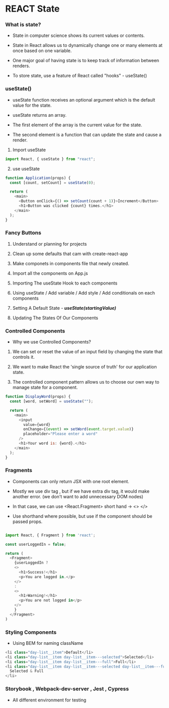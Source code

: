 # REACT State


### What is state?
- State in computer science shows its current values or contents.

- State in React allows us to dynamically change one or many elements at once based on one variable.

- One major goal of having state is to keep track of information between renders.

- To store state, use a feature of React called "hooks" - useState()

### useState()

- useState function receives an optional argument which is the default value for the state. 

- useState returns an array.

- The first element of the array is the current value for the state.

- The second element is a function that can update the state and cause a render.

1. Import useState

```js
import React, { useState } from "react";
```
2. use useState

```js
function Application(props) {
  const [count, setCount] = useState(0);

  return (
    <main>
      <Button onClick={() => setCount(count + 1)}>Increment</Button>
      <h1>Button was clicked {count} times.</h1>
    </main>
  );
}
```

### Fancy Buttons 

1. Understand or planning for projects

2. Clean up some defaults that cam with create-react-app

3. Make componets in components file that newly created.

4. Import all the components on App.js

5. Importing The useState Hook to each components

6. Using useState / Add variable / Add style / Add conditionals on each components 

7. Setting A Default State - ***useState(startingValue)***

8. Updating The States Of Our Components


### Controlled Components

- Why we use Controlled Components? 

1. We can set or reset the value of an input field by changing the state that controls it.

2. We want to make React the 'single source of truth' for our application state.

3. The controlled component pattern allows us to choose our own way to manage state for a component.


```js
function DisplayWord(props) {
  const [word, setWord] = useState("");

  return (
    <main>
      <input
        value={word}
        onChange={(event) => setWord(event.target.value)}
        placeholder="Please enter a word"
      />
      <h1>Your word is: {word}.</h1>
    </main>
  );
}
```

### Fragments

- Components can only return JSX with one root element.

- Mostly we use div tag , but if we have extra div tag, it would make another error. (we don't want to add unnecessary DOM nodes)

- In that case, we can use <React.Fragment> short hand -> <> </>

-  Use shorthand where possible, but use <Fragment> if the component should be passed props.

```js

import React, { Fragment } from 'react';

const userLoggedIn = false;

return (
  <Fragment>
    {userLoggedIn ? 
    <>
      <h1>Success!</h1>
      <p>You are logged in.</p>
    </>
    :
    <>
      <h1>Warning!</h1>
      <p>You are not logged in</p>
    </>
    }
  </Fragment>
)
```

### Styling Components

- Using BEM for naming className

```js
<li class="day-list__item">Default</li>
<li class="day-list__item day-list__item---selected">Selected</li>
<li class="day-list__item day-list__item---full">Full</li>
<li class="day-list__item day-list__item---selected day-list__item---full">
  Selected & Full
</li>
```

### Storybook , Webpack-dev-server , Jest , Cypress

- All different environment for testing 
